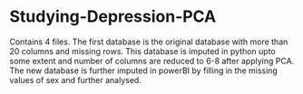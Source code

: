 # Studying-Depression-PCA
Contains 4 files. The first database is the original database with more than 20 columns and missing rows. This database is imputed in python upto some extent and number of columns are reduced to 6-8 after applying PCA. The new database is further imputed in powerBI by filling in the missing values of sex and further analysed.
